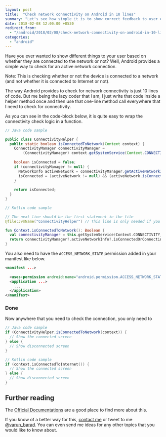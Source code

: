 ```yaml
---
layout: post
title:  "Check network connectivity on Android in 10 lines"
summary: "Let's see how simple it is to show correct feedback to user on whether they are connected to the network or not in Android."
date: 2018-02-08 12:00:00 +0530
redirect_from:
  - "/android/2018/02/08/check-network-connectivity-on-android-in-10-lines.html"
categories: 
  - "android"
---
```


Have you ever wanted to show different things to your user based on whether they are connected to the network or not? Well, Android provides a simple way to check for an active network connection.

Note: This is checking whether or not the device is connected to a network (and not whether it is connected to Internet or not).

The way Android provides to check for network connectivity is just 10 lines of code. But me being the lazy coder that I am, I just write that code inside a helper method once and then use that one-line method call everywhere that I need to check for connectivity.

As you can see in the code-block below, it is quite easy to wrap the connectivity check logic in a function.

```java
// Java code sample

public class ConnectivityHelper {
  public static boolean isConnectedToNetwork(Context context) {
    ConnectivityManager connectivityManager =
        (ConnectivityManager) context.getSystemService(Context.CONNECTIVITY_SERVICE);
    
    boolean isConnected = false;
    if (connectivityManager != null) {
      NetworkInfo activeNetwork = connectivityManager.getActiveNetworkInfo();
      isConnected = (activeNetwork != null) && (activeNetwork.isConnectedOrConnecting());
    }
    
    return isConnected;
  }
}
```

```kotlin
// Kotlin code sample

// The next line should be the first statement in the file
@file:JvmName("ConnectivityHelper") // This line is only needed if you don't want caller statement in Java to change

fun Context.isConnectedToNetwork(): Boolean {
  val connectivityManager = this.getSystemService(Context.CONNECTIVITY_SERVICE) as ConnectivityManager?
  return connectivityManager?.activeNetworkInfo?.isConnectedOrConnecting() ?: false
}
```

You also need to have the `ACCESS_NETWORK_STATE` permission added in your manifest like below.

```xml
<manifest ...>
  
  <uses-permission android:name="android.permission.ACCESS_NETWORK_STATE" />
  <application ...>
    ...
  </application>
</manifest>
```

### Done

Now anywhere that you need to check the connection, you only need to

```java
// Java code sample
if (ConnectivityHelper.isConnectedToNetwork(context)) {
  // Show the connected screen
} else {
  // Show disconnected screen
}
```
```kotlin
// Kotlin code sample
if (context.isConnectedToInternet()) {
  // Show the connected screen
} else {
  // Show disconnected screen
}
```

## Further reading

The [Official Documentations][android-documentation-connectivity] are a good place to find more about this.

If you know of a better way for this, [contact me][varun-contact] or tweet to me [@varun_barad][varun-twitter]. You can even send me ideas for any other topics that you would like to know about.

[varun-contact]: https://varunbarad.com/contact
[varun-twitter]: https://twitter.com/varun_barad
[android-documentation-connectivity]: https://developer.android.com/training/monitoring-device-state/connectivity-monitoring.html
